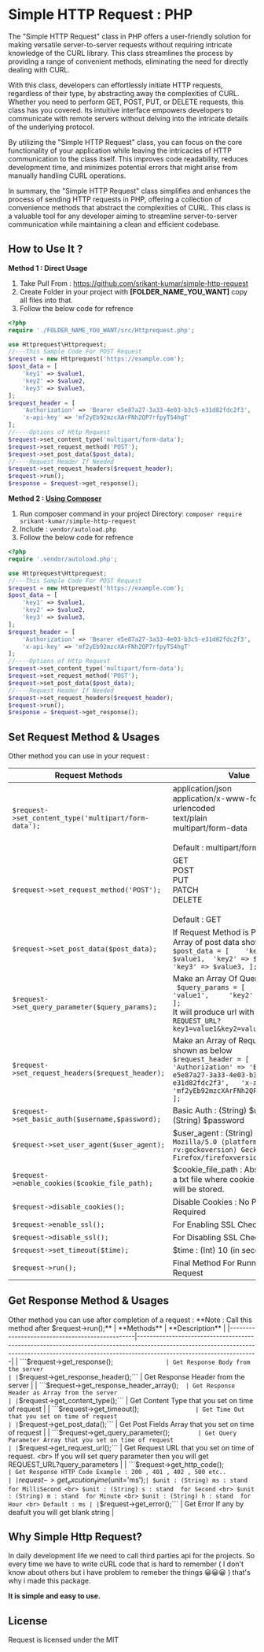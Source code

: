 

# Simple HTTP Request : PHP

The "Simple HTTP Request" class in PHP offers a user-friendly solution for making versatile server-to-server requests without requiring intricate knowledge of the CURL library. This class streamlines the process by providing a range of convenient methods, eliminating the need for directly dealing with CURL.

With this class, developers can effortlessly initiate HTTP requests, regardless of their type, by abstracting away the complexities of CURL. Whether you need to perform GET, POST, PUT, or DELETE requests, this class has you covered. Its intuitive interface empowers developers to communicate with remote servers without delving into the intricate details of the underlying protocol.

By utilizing the "Simple HTTP Request" class, you can focus on the core functionality of your application while leaving the intricacies of HTTP communication to the class itself. This improves code readability, reduces development time, and minimizes potential errors that might arise from manually handling CURL operations.

In summary, the "Simple HTTP Request" class simplifies and enhances the process of sending HTTP requests in PHP, offering a collection of convenience methods that abstract the complexities of CURL. This class is a valuable tool for any developer aiming to streamline server-to-server communication while maintaining a clean and efficient codebase.

## How to Use It ?

**Method 1 : Direct Usage**

 1. Take Pull From : [https://github.com/srikant-kumar/simple-http-request ](https://github.com/srikant-kumar/simple-http-request)
 2. Create Folder in your project with **[FOLDER_NAME_YOU_WANT]** copy all files into that.
 3. Follow the below code for refrence

```php
<?php
require './FOLDER_NAME_YOU_WANT/src/Httprequest.php';

use Httprequest\Httprequest;
//---This Sample Code For POST Request
$request = new Httprequest('https://example.com');
$post_data = [
	'key1' => $value1,
	'key2' => $value2,
	'key3' => $value3,
];
$request_header = [
	'Authorization' => 'Bearer e5e87a27-3a33-4e03-b3c5-e31d82fdc2f3',
	'x-api-key' => 'mf2yEb92mzcXArFNh2QP7rfpyTS4hgT'
];
//----Options of Http Request
$request->set_content_type('multipart/form-data');
$request->set_request_method('POST');
$request->set_post_data($post_data);
//----Request Header If Needed
$request->set_request_headers($request_header);
$request->run();
$response = $request->get_response();
```
**Method 2 : [Using Composer](https://packagist.org/packages/srikant-kumar/simple-http-request)**

 1. Run composer command  in your project Directory: `composer require srikant-kumar/simple-http-request`
 2. Include  : `vendor/autoload.php`
 3. Follow the below code for refrence
```php
<?php
require '.vendor/autoload.php';

use Httprequest\Httprequest;
//---This Sample Code For POST Request
$request = new Httprequest('https://example.com');
$post_data = [
	'key1' => $value1,
	'key2' => $value2,
	'key3' => $value3,
];
$request_header = [
	'Authorization' => 'Bearer e5e87a27-3a33-4e03-b3c5-e31d82fdc2f3',
	'x-api-key' => 'mf2yEb92mzcXArFNh2QP7rfpyTS4hgT'
];
//----Options of Http Request
$request->set_content_type('multipart/form-data');
$request->set_request_method('POST');
$request->set_post_data($post_data);
//----Request Header If Needed
$request->set_request_headers($request_header);
$request->run();
$response = $request->get_response();
```
## Set Request Method & Usages
Other method you can use in your request :

| Request Methods                                          | Value                                                                                                                                                                                                  | Option       |
|----------------------------------------------------------|--------------------------------------------------------------------------------------------------------------------------------------------------------------------------------------------------------|--------------|
| ```$request->set_content_type('multipart/form-data');``` | application/json  <br> application/x-www-form-urlencoded <br> text/plain <br> multipart/form-data <br> <br> Default : multipart/form-data                                                              | **Required** |
| ```$request->set_request_method('POST');```              | GET <br> POST <br> PUT <br> PATCH <br> DELETE <br> <br> Default : GET                                                                                                                                  | **Required** |
| ```$request->set_post_data($post_data);```               | If Request Method is Post Make an Array of post data shown as below <br> ``` $post_data = [ 	'key1' => $value1, 	'key2' => $value2, 	'key3' => $value3, ]; ```                                            | Optional     |
| ```$request->set_query_parameter($query_params);```      | Make an Array Of Query Pramter <br> ```  $query_params = [ 	'key1' => 'value1', 	'key2' => 'value2' ]; ``` <br> It will produce url with parametrs  <br> ``` REQUEST_URL?key1=value1&key2=value2 ```     | Optional     |
| ```$request->set_request_headers($request_header);```    | Make an Array of Request Headers shown as below <br> ``` $request_header = [ 	'Authorization' => 'Bearer e5e87a27-3a33-4e03-b3c5-e31d82fdc2f3', 	'x-api-key' => 'mf2yEb92mzcXArFNh2QP7rfpyTS4hgT' ]; ``` | Optional     |
| ```$request->set_basic_auth($username,$password);```     | Basic Auth : (String) $username  & (String) $password                                                                                                                                                  | Optional     |
| ```$request->set_user_agent($user_agent);```             | $user_agent : (String) Example : ```Mozilla/5.0 (platform; rv:geckoversion) Gecko/geckotrail Firefox/firefoxversion```                                                                                 | Optional     |
| ```$request->enable_cookies($cookie_file_path);```       | $cookie_file_path : Absolute path to a txt file where cookie information will be stored.                                                                                                               | Optional     |
| ```$request->disable_cookies();```                       | Disable Cookies : No Parameter Required                                                                                                                                                                | Optional     |
| ```$request->enable_ssl();```                            | For Enabling SSL Check                                                                                                                                                                                 | Optional     |
| ```$request->disable_ssl();```                           | For Disabling SSL Check                                                                                                                                                                                | Optional     |
| ```$request->set_timeout($time);```                      | $time : (Int) 10 (in second)                                                                                                                                                                           | Optonal      |
| ```$request->run();```                                   | Final Method For Running the HTTP Request                                                                                                                                                              | **Required** |

## Get Response Method & Usages
Other method you can use after completion of a  request :
**Note :  Call this method after   $request->run();**
| **Methods**                                    | **Description**                                                                                                                                                                                  |
|------------------------------------------------|--------------------------------------------------------------------------------------------------------------------------------------------------------------------------------------------------|
| ```$request->get_response();```                | Get Response Body from the server                                                                                                                                                                |
| ```$request->get_response_header();```         | Get Response Header from the server                                                                                                                                                              |
| ```$request->get_response_header_array();```   | Get Response Header as Array from the server                                                                                                                                                     |
| ```$request->get_content_type();```            | Get Content Type that you set on time of request                                                                                                                                                 |
| ```$request->get_timeout();```                 | Get Time Out that you set on time of request                                                                                                                                                     |
| ```$request->get_post_data();```               | Get Post Fields Array that you set on time of request                                                                                                                                            |
| ```$request->get_query_parameter();```         | Get Query Parameter Array that you set on time of request                                                                                                                                        |
| ```$request->get_request_url();```             | Get Request URL that you set on time of request. <br> If you will set query parameter then you will get REQUEST_URL?query_parameters                                                             |
| ```$request->get_http_code();```               | Get Response HTTP Code Example : 200 , 401 , 402 , 500 etc..                                                                                                                                     |
| ```$request->get_excution_time($unit='ms');``` | $unit : (String) ms : stand  for MilliSecond <br> $unit : (String) s : stand  for Second <br> $unit : (String) m : stand  for Minute <br> $unit : (String) h : stand  for Hour <br> Default : ms |
| ```$request->get_error();```                   | Get Error If any by deafult you will get blank string                                                                                                                                            |

## Why Simple Http Request?
In daily development life we need to call third parties api for the projects. So every time we have to write cURL code that is hard to remember ( I don't know about others but i have problem to remeber the things 😀😀😀 ) that's why i made this package.

**It is simple and easy to use.**

## License

Request is licensed under the MIT
